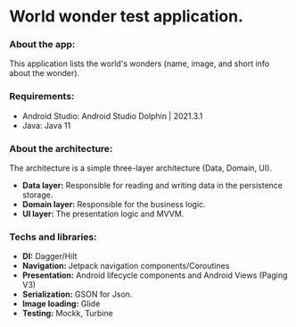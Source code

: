 # World wonder test application.

### About the app:

This application lists the world's wonders (name, image, and short info about the wonder).

### Requirements:
* Android Studio: Android Studio Dolphin | 2021.3.1
* Java: Java 11

### About the architecture:

The architecture is a simple three-layer architecture (Data, Domain, UI).

* **Data layer:** Responsible for reading and writing data in the persistence storage.
* **Domain layer:** Responsible for the business logic.
* **UI layer:** The presentation logic and MVVM.

### Techs and libraries:

* **DI:** Dagger/Hilt
* **Navigation:** Jetpack navigation components/Coroutines
* **Presentation:** Android lifecycle components and Android Views (Paging V3)
* **Serialization:** GSON for Json.
* **Image loading:** Glide
* **Testing:** Mockk, Turbine